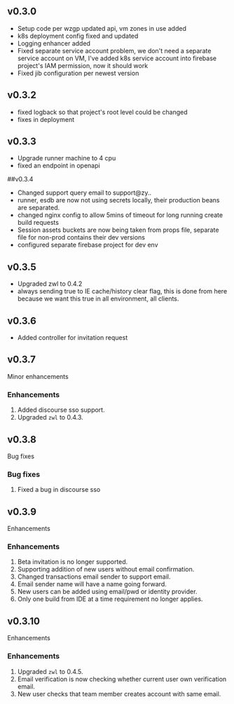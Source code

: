## v0.3.0

* Setup code per wzgp updated api, vm zones in use added
* k8s deployment config fixed and updated
* Logging enhancer added
* Fixed separate service account problem, we don't need a separate service account on VM, I've added
  k8s service account into firebase project's IAM permission, now it should work
* Fixed jib configuration per newest version

## v0.3.2

* fixed logback so that project's root level could be changed
* fixes in deployment

## v0.3.3

* Upgrade runner machine to 4 cpu
* fixed an endpoint in openapi

##v0.3.4

* Changed support query email to support@zy..
* runner, esdb are now not using secrets locally, their production beans are separated.
* changed nginx config to allow 5mins of timeout for long running create build requests
* Session assets buckets are now being taken from props file, separate file for non-prod contains their dev versions
* configured separate firebase project for dev env

## v0.3.5

* Upgraded zwl to 0.4.2
* always sending true to IE cache/history clear flag, this is done from here because we want this
  true in all environment, all clients.

## v0.3.6

* Added controller for invitation request

## v0.3.7

Minor enhancements

### Enhancements

1. Added discourse sso support.
2. Upgraded `zwl` to 0.4.3.

## v0.3.8

Bug fixes

### Bug fixes

1. Fixed a bug in discourse sso

## v0.3.9

Enhancements

### Enhancements

1. Beta invitation is no longer supported.
2. Supporting addition of new users without email confirmation.
3. Changed transactions email sender to support email.
4. Email sender name will have a name going forward.
5. New users can be added using email/pwd or identity provider.
6. Only one build from IDE at a time requirement no longer applies.

## v0.3.10

Enhancements

### Enhancements

1. Upgraded `zwl` to 0.4.5.
2. Email verification is now checking whether current user own verification email.
3. New user checks that team member creates account with same email.
